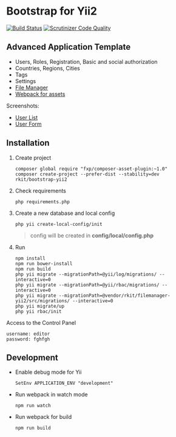 # Bootstrap for Yii2

[![Build Status](https://img.shields.io/travis/rkit/bootstrap-yii2/master.svg?style=flat-square)](https://travis-ci.org/rkit/bootstrap-yii2)
[![Scrutinizer Code Quality](https://img.shields.io/scrutinizer/g/rkit/bootstrap-yii2/master.svg?style=flat-square)](https://scrutinizer-ci.com/g/rkit/bootstrap-yii2/?branch=master)

## Advanced Application Template

- Users, Roles, Registration, Basic and social authorization
- Countries, Regions, Cities
- Tags
- Settings
- [File Manager](https://github.com/rkit/filemanager-yii2)
- [Webpack for assets](https://webpack.github.io/)

Screenshots:
- [User List](https://cloud.githubusercontent.com/assets/4242765/5601755/2d9aad0c-9341-11e4-8ee2-ab5e02f90314.png)
- [User Form](https://cloud.githubusercontent.com/assets/4242765/5601756/2fb0cdb0-9341-11e4-8d25-6aca3bc9baf8.png)

## Installation

1. Create project

   ```
   composer global require "fxp/composer-asset-plugin:~1.0"
   composer create-project --prefer-dist --stability=dev rkit/bootstrap-yii2
   ```

2. Check requirements
   ```
   php requirements.php
   ```

3. Create a new database and local config

   ```
   php yii create-local-config/init
   ```
   > config will be created in **config/local/config.php**

4. Run
   ```
   npm install
   npm run bower-install
   npm run build
   php yii migrate --migrationPath=@yii/log/migrations/ --interactive=0
   php yii migrate --migrationPath=@yii/rbac/migrations/ --interactive=0
   php yii migrate --migrationPath=@vendor/rkit/filemanager-yii2/src/migrations/ --interactive=0
   php yii migrate/up
   php yii rbac/init
   ```

Access to the Control Panel
```
username: editor  
password: fghfgh
```

## Development

- Enable debug mode for Yii
  ```
  SetEnv APPLICATION_ENV "development"
  ```

- Run webpack in watch mode
  ```
  npm run watch
  ```

- Run webpack for build
  ```
  npm run build
  ```
